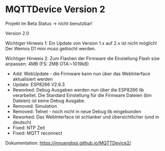 # MQTTDevice Version 2

Projekt im Beta Status -> nicht benutzbar!

Version 2.0

Wichtiger Hinweis 1: Ein Update von Version 1.x auf 2.x ist nicht möglich! Der Wemos D1 mini muss gelöscht werden.

Wichtiger Hinweis 2: Zum Flashen der Firmware die Einstellung Flash size anpassen: 4MB (FS: 2MB OTA:~1019kB)

                        
- Add:      WebUpdate - die Firmware kann nun über das WebInterface aktualisiert werden
- Update:   ESP8266 V2.6.3
- Reworked: Debug Ausgaben werden nun über die ESP8266 lib verarbeitet. Die Standard Einstellung für die
            Firmware Dateien (bin Dateien) ist keine Debug Ausgabe.
- Removed:  Simulation
- Removed:  Telnet - noch nicht in neue Debug lib eingebunden
- Reworked: Das WebInterface ist schlanker und übersichtlicher (und in deutsch)    
- Fixed:    NTP Zeit
- Fixed:    MQTT reconnect

Dokumentation: https://innuendopi.github.io/MQTTDevice2/